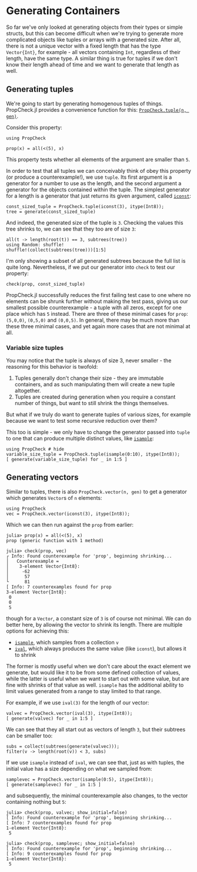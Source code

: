 # Generating Containers

So far we've only looked at generating objects from their types or simple structs, but this can become difficult when we're
trying to generate more complicated objects like tuples or arrays with a generated size. After all, there
is not a unique vector with a fixed length that has the type `Vector{Int}`, for example - all vectors containing
`Int`, regardless of their length, have the same type. A similar thing is true for tuples if we don't know
their length ahead of time and we want to generate that length as well.

## Generating tuples

We're going to start by generating homogenous tuples of things. PropCheck.jl provides a convenience function for this:
[`PropCheck.tuple(n, gen)`](@ref).

Consider this property:

```@example tuple
using PropCheck

prop(x) = all(<(5), x)
```

This property tests whether all elements of the argument are smaller than `5`.

In order to test that all tuples we can conceivably think of obey this property (or produce a counterexample!),
we use `tuple`. Its first argument is a generator for a number to use as the length, and the second argument
a generator for the objects contained within the tuple. The simplest generator for a length is a generator
that just returns its given argument, called [`iconst`](@ref):

```@repl tuple
const_sized_tuple = PropCheck.tuple(iconst(3), itype(Int8));
tree = generate(const_sized_tuple)
```

And indeed, the generated size of the tuple is `3`. Checking the values this tree shrinks to, we can see that they too are of size `3`:

```@repl tuple
all(t -> length(root(t)) == 3, subtrees(tree))
using Random: shuffle!
shuffle!(collect(subtrees(tree)))[1:5]
```

I'm only showing a subset of all generated subtrees because the full list is quite long. Nevertheless, if we put our generator into
`check` to test our property:

```@example tuple
check(prop, const_sized_tuple)
```

PropCheck.jl successfully reduces the first failing test case to one where no elements can be shrunk further without making the test pass,
giving us our smallest possible counterexample - a tuple with all zeros, except for one place which has `5` instead. There are
three of these minimal cases for `prop`: `(5,0,0)`, `(0,5,0)` and `(0,0,5)`. In general, there may be much more than these three minimal cases,
and yet again more cases that are not minimal at all.

### Variable size tuples

You may notice that the tuple is always of size 3, never smaller - the reasoning for this behavior is twofold:

 1. Tuples generally don't change their size - they are immutable containers, and as such manipulating them will create a new tuple altogether.
 2. Tuples are created during generation when you require a constant number of things, but want to still shrink the things themselves.

But what if we truly do want to generate tuples of various sizes, for example because we want to test some recursive reduction over them?

This too is simple - we only have to change the generator passed into `tuple` to one that can produce multiple distinct values, like [`isample`](@ref):

```@repl vartup
using PropCheck # hide
variable_size_tuple = PropCheck.tuple(isample(0:10), itype(Int8));
[ generate(variable_size_tuple) for _ in 1:5 ]
```

## Generating vectors

Similar to tuples, there is also `PropCheck.vector(n, gen)` to get a generator which generates `Vector`s of `n` elements:

```@repl examplevec
using PropCheck
vec = PropCheck.vector(iconst(3), itype(Int8));
```

Which we can then run against the `prop` from earlier:

```jldoctest examplevec; filter = [r"\[ Info: \d+", r"[└│]\s+-?\d+", r"\s+[05]"], setup=:(using PropCheck; vec = PropCheck.vector(iconst(3), itype(Int8)))
julia> prop(x) = all(<(5), x)
prop (generic function with 1 method)

julia> check(prop, vec)
┌ Info: Found counterexample for 'prop', beginning shrinking...
│   Counterexample =
│    3-element Vector{Int8}:
│     -62
│      57
└      81
[ Info: 7 counterexamples found for prop
3-element Vector{Int8}:
 0
 0
 5
```

though for a `Vector`, a constant size of `3` is of course not minimal. We can do better here, by allowing the vector to shrink its length. There are multiple options for achieving this:

 * [`isample`](@ref), which samples from a collection `v`
 * [`ival`](@ref), which always produces the same value (like `iconst`), but allows it to shrink

The former is mostly useful when we don't care about the exact element we generate, but would like it to be from some defined collection of values, while the latter is useful when we want
to start out with some value, but are fine with shrinks of that value as well. `isample` has the additional ability to limit values generated from a range to stay limited to that range.

For example, if we use `ival(3)` for the length of our vector:

```@repl examplevec
valvec = PropCheck.vector(ival(3), itype(Int8));
[ generate(valvec) for _ in 1:5 ]
```

We can see that they all start out as vectors of length `3`, but their subtrees can be smaller too:

```@repl examplevec
subs = collect(subtrees(generate(valvec)));
filter(v -> length(root(v)) < 3, subs)
```

If we use `isample` instead of `ival`, we can see that, just as with tuples, the initial value has a size depending on what we sampled from:

```@repl examplevec
samplevec = PropCheck.vector(isample(0:5), itype(Int8));
[ generate(samplevec) for _ in 1:5 ]
```

and subsequently, the minimal counterexample also changes, to the vector containing nothing but `5`:

```jldoctest examplevec; filter=[r"(\[ Info: \d+)",r"[┌│└]\s+-?\d+"], setup=:(using PropCheck; valvec = PropCheck.vector(ival(3), itype(Int8)); samplevec=PropCheck.vector(isample(0:5), itype(Int8)))
julia> check(prop, valvec; show_initial=false)
[ Info: Found counterexample for 'prop', beginning shrinking...
[ Info: 7 counterexamples found for prop
1-element Vector{Int8}:
 5

julia> check(prop, samplevec; show_initial=false)
[ Info: Found counterexample for 'prop', beginning shrinking...
[ Info: 9 counterexamples found for prop
1-element Vector{Int8}:
 5
```
